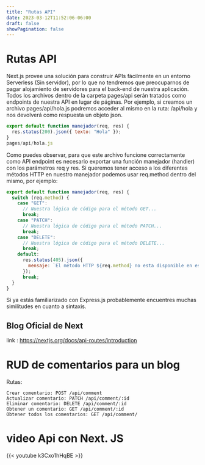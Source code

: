 ```yaml
---
title: "Rutas API"
date: 2023-03-12T11:52:06-06:00
draft: false
showPagination: false
---
```


# Rutas API
Next.js provee una solución para construir APIs fácilmente en un entorno Serverless (Sin servidor), por lo que no tendremos que preocuparnos de pagar alojamiento de servidores para el back-end de nuestra aplicación.
Todos los archivos dentro de la carpeta pages/api serán tratados como endpoints de nuestra API en lugar de páginas.
Por ejemplo, si creamos un archivo pages/api/hola.js podremos acceder al mismo en la ruta: /api/hola y nos devolverá como respuesta un objeto json.

``` js
export default function manejador(req, res) {
  res.status(200).json({ texto: "Hola" });
}
pages/api/hola.js
```

Como puedes observar, para que este archivo funcione correctamente como API endpoint es necesario exportar una función manejador (handler) con los parámetros req y res.
Si queremos tener acceso a los diferentes métodos HTTP en nuestro manejador podemos usar req.method dentro del mismo, por ejemplo:

``` js
export default function manejador(req, res) {
  switch (req.method) {
    case "GET":
      // Nuestra lógica de código para el método GET...
      break;
    case "PATCH":
      // Nuestra lógica de código para el método PATCH...
      break;
    case "DELETE":
      // Nuestra lógica de código para el método DELETE...
      break;
    default:
      res.status(405).json({
        mensaje: `El método HTTP ${req.method} no esta disponible en esta ruta`,
      });
      break;
  }
}
```
Si ya estás familiarizado con Express.js probablemente encuentres muchas similitudes en cuanto a sintaxis.

## Blog Oficial de Next 
link : https://nextjs.org/docs/api-routes/introduction


# RUD de comentarios para un blog

Rutas:

    Crear comentario: POST /api/comment
    Actualizar comentario: PATCH /api/comment/:id
    Eliminar comentario: DELETE /api/comment/:id
    Obtener un comentario: GET /api/comment/:id
    Obtener todos los comentarios: GET /api/comment/


# video Api con Next. JS

{{< youtube k3Cxo1hHqBE >}}